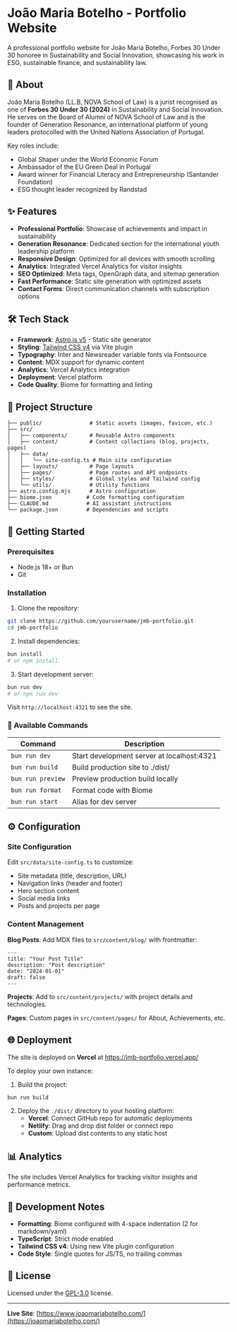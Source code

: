 # João Maria Botelho - Portfolio Website

A professional portfolio website for João Maria Botelho, Forbes 30 Under 30 honoree in Sustainability and Social Innovation, showcasing his work in ESG, sustainable finance, and sustainability law.

## 🌟 About

João Maria Botelho (LL.B, NOVA School of Law) is a jurist recognised as one of **Forbes 30 Under 30 (2024)** in Sustainability and Social Innovation. He serves on the Board of Alumni of NOVA School of Law and is the founder of Generation Resonance, an international platform of young leaders protocolled with the United Nations Association of Portugal.

Key roles include:
- Global Shaper under the World Economic Forum
- Ambassador of the EU Green Deal in Portugal
- Award winner for Financial Literacy and Entrepreneurship (Santander Foundation)
- ESG thought leader recognized by Randstad

## ✨ Features

- **Professional Portfolio**: Showcase of achievements and impact in sustainability
- **Generation Resonance**: Dedicated section for the international youth leadership platform
- **Responsive Design**: Optimized for all devices with smooth scrolling
- **Analytics**: Integrated Vercel Analytics for visitor insights
- **SEO Optimized**: Meta tags, OpenGraph data, and sitemap generation
- **Fast Performance**: Static site generation with optimized assets
- **Contact Forms**: Direct communication channels with subscription options

## 🛠 Tech Stack

- **Framework**: [Astro.js v5](https://astro.build) - Static site generator
- **Styling**: [Tailwind CSS v4](https://tailwindcss.com) via Vite plugin
- **Typography**: Inter and Newsreader variable fonts via Fontsource
- **Content**: MDX support for dynamic content
- **Analytics**: Vercel Analytics integration
- **Deployment**: Vercel platform
- **Code Quality**: Biome for formatting and linting

## 📁 Project Structure

```
├── public/               # Static assets (images, favicon, etc.)
├── src/
│   ├── components/       # Reusable Astro components
│   ├── content/          # Content collections (blog, projects, pages)
│   ├── data/
│   │   └── site-config.ts # Main site configuration
│   ├── layouts/          # Page layouts
│   ├── pages/            # Page routes and API endpoints
│   ├── styles/           # Global styles and Tailwind config
│   └── utils/            # Utility functions
├── astro.config.mjs      # Astro configuration
├── biome.json           # Code formatting configuration
├── CLAUDE.md            # AI assistant instructions
└── package.json         # Dependencies and scripts
```

## 🚀 Getting Started

### Prerequisites

- Node.js 18+ or Bun
- Git

### Installation

1. Clone the repository:
```bash
git clone https://github.com/yourusername/jmb-portfolio.git
cd jmb-portfolio
```

2. Install dependencies:
```bash
bun install
# or npm install
```

3. Start development server:
```bash
bun run dev
# or npm run dev
```

Visit `http://localhost:4321` to see the site.

### 📝 Available Commands

| Command | Description |
|---------|------------|
| `bun run dev` | Start development server at localhost:4321 |
| `bun run build` | Build production site to ./dist/ |
| `bun run preview` | Preview production build locally |
| `bun run format` | Format code with Biome |
| `bun run start` | Alias for dev server |

## ⚙️ Configuration

### Site Configuration
Edit `src/data/site-config.ts` to customize:
- Site metadata (title, description, URL)
- Navigation links (header and footer)
- Hero section content
- Social media links
- Posts and projects per page

### Content Management

**Blog Posts**: Add MDX files to `src/content/blog/` with frontmatter:
```mdx
---
title: "Your Post Title"
description: "Post description"
date: "2024-01-01"
draft: false
---
```

**Projects**: Add to `src/content/projects/` with project details and technologies.

**Pages**: Custom pages in `src/content/pages/` for About, Achievements, etc.

## 🌐 Deployment

The site is deployed on **Vercel** at https://jmb-portfolio.vercel.app/

To deploy your own instance:

1. Build the project:
```bash
bun run build
```

2. Deploy the `./dist/` directory to your hosting platform:
   - **Vercel**: Connect GitHub repo for automatic deployments
   - **Netlify**: Drag and drop dist folder or connect repo
   - **Custom**: Upload dist contents to any static host

## 📊 Analytics

The site includes Vercel Analytics for tracking visitor insights and performance metrics.

## 🔧 Development Notes

- **Formatting**: Biome configured with 4-space indentation (2 for markdown/yaml)
- **TypeScript**: Strict mode enabled
- **Tailwind CSS v4**: Using new Vite plugin configuration
- **Code Style**: Single quotes for JS/TS, no trailing commas

## 📄 License

Licensed under the [GPL-3.0](./LICENSE) license.

---

**Live Site**: [https://www.joaomariabotelho.com/](https://joaomariabotelho.com/)
